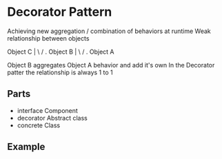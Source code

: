 # Decorator Pattern

Achieving new aggregation / combination of behaviors at runtime
Weak relationship between objects

Object C
 |
\ /
 .
Object B
 |
\ /
 .
Object A

Object B aggregates Object A behavior and add it's own
In the Decorator patter the relationship is always 1 to 1

## Parts
- interface Component
- decorator Abstract class
- concrete Class

## Example

